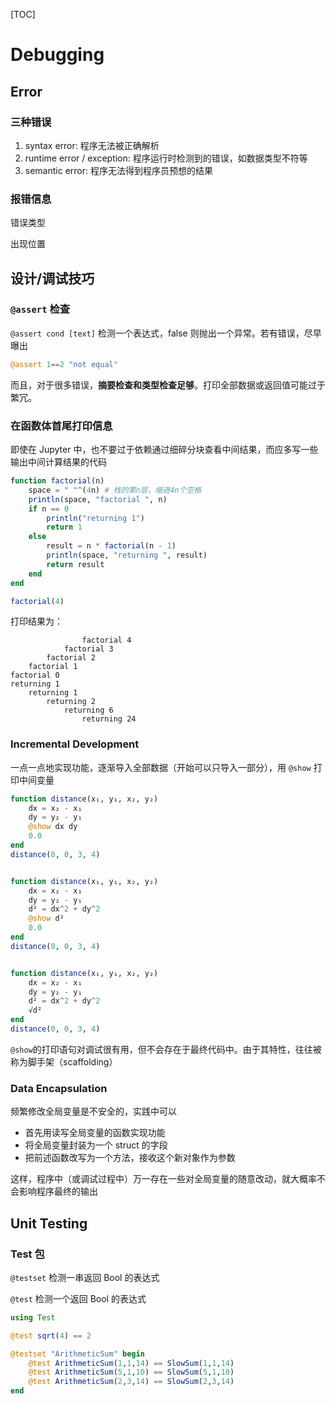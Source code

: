 [TOC]

# Debugging

## Error

### 三种错误

1. syntax error: 程序无法被正确解析
2. runtime error / exception: 程序运行时检测到的错误，如数据类型不符等
3. semantic error: 程序无法得到程序员预想的结果

### 报错信息

错误类型

出现位置

## 设计/调试技巧

### `@assert` 检查

`@assert cond [text]` 检测一个表达式，false 则抛出一个异常。若有错误，尽早曝出

```julia
@assert 1==2 "not equal"
```



而且，对于很多错误，**摘要检查和类型检查足够**。打印全部数据或返回值可能过于繁冗。

### 在函数体首尾打印信息

即使在 Jupyter 中，也不要过于依赖通过细碎分块查看中间结果，而应多写一些输出中间计算结果的代码

```julia
function factorial(n)
    space = " "^(4n) # 栈的第n层，缩进4n个空格
    println(space, "factorial ", n)
    if n == 0
        println("returning 1")
        return 1
    else
        result = n * factorial(n - 1)
        println(space, "returning ", result)
        return result
    end
end

factorial(4)
```

打印结果为：

```
                factorial 4
            factorial 3
        factorial 2
    factorial 1
factorial 0
returning 1
    returning 1
        returning 2
            returning 6
                returning 24
```

### Incremental Development

一点一点地实现功能，逐渐导入全部数据（开始可以只导入一部分），用 `@show` 打印中间变量

```julia
function distance(x₁, y₁, x₂, y₂)
    dx = x₂ - x₁
    dy = y₂ - y₁
    @show dx dy
    0.0
end
distance(0, 0, 3, 4)


function distance(x₁, y₁, x₂, y₂)
    dx = x₂ - x₁
    dy = y₂ - y₁
    d² = dx^2 + dy^2
    @show d²
    0.0
end
distance(0, 0, 3, 4)


function distance(x₁, y₁, x₂, y₂)
    dx = x₂ - x₁
    dy = y₂ - y₁
    d² = dx^2 + dy^2
    √d²
end
distance(0, 0, 3, 4)
```

`@show`的打印语句对调试很有用，但不会存在于最终代码中。由于其特性，往往被称为脚手架（scaffolding）

### Data Encapsulation

频繁修改全局变量是不安全的，实践中可以

- 首先用读写全局变量的函数实现功能
- 将全局变量封装为一个 struct 的字段
- 把前述函数改写为一个方法，接收这个新对象作为参数

这样，程序中（或调试过程中）万一存在一些对全局变量的随意改动，就大概率不会影响程序最终的输出





## Unit Testing

### Test 包

`@testset` 检测一串返回 Bool 的表达式

`@test` 检测一个返回 Bool 的表达式

```julia
using Test

@test sqrt(4) == 2

@testset "ArithmeticSum" begin
    @test ArithmeticSum(1,1,14) == SlowSum(1,1,14)
    @test ArithmeticSum(5,1,10) == SlowSum(5,1,10)
    @test ArithmeticSum(2,3,14) == SlowSum(2,3,14)
end
```

